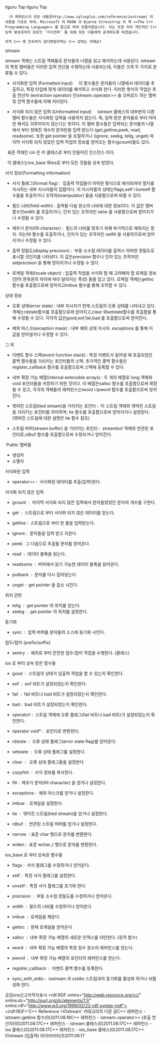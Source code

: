  itguru Top itguru Top

```warning
  이 레퍼런스의 모든 내용은http://www.cplusplus.com/reference/iostream/ 의 내용을 기초로 하여, Microsoft 의 MSDN 과 Bjarne Stroustrup 의 책 <<The C++ Programming Language>> 를 참고로 하여 만들어졌습니다. 이는 또한 저의 개인적인 C++ 능력 향상과저의 모토인 '지식전파' 를 위해 모든 이들에게 공개하도록 하겠습니다.
```

```info
아직 C++ 에 친숙하지 않다면씹어먹는 C++ 강좌는 어때요?
```

istream




 istream 객체는 스트림 객체들로 문자들의 나열을 읽고 해석하는데 사용된다. istream 의 특정 멤버들은 이러한 입력 연산을 수행하는데 사용되는데, 이들은 크게 두 가지로 분류될 수 있다.

* 서식화된 입력 (Formatted input)
    이 함수들은 문자들의 나열에서 데이터를 추출하고, 특정 타입에 맞게 데이터를 해석하고 서식화 한다. 이러한 형식의 작업은 추출 연산자 (extraction operator) 인istream::operator>> 을 오버로드 하는 멤버 및 전역 함수들에 의해 처리된다.



* 서식화 되지 않은 입력 (Unformatted input)
    istream 클래스의 대부분의 다른 멤버 함수들은 서식화된 입력을 사용하지 않는다. 즉, 입력 받은 문자들로 부터 어떠한 해석도 이루어지지 않는다는 뜻이다. 이 멤버 함수들은 입력되는 문자들의 나열에서 부터 정해진 개수의 문자만을 입력 받는다 (get,getline,peek, read, readsome). 또한 get pointer 을 조절하거나 (ignore, seekg, tellg, unget) 마지막 서식화 되지 않았던 입력 작업의 정보를 얻어오는 함수(gcount)들도 있다.

  표준 객체인 cin 은 이 클래스로 부터 만들어진 인스턴스 이다.

  이 클래스는ios_base 와ios로 부터 모든 것들을 상속 받았다.

서식 정보(Formatting information)


* 서식 플래그(format flag) :  입출력 작업들이 어떠한 형식으로 해석되어야 할지를 지시하는 내부 지시자들의 집합이다. 이 지시자들의 상태는flags,setf 나unsetf 함수들을 호출하거나 조작자(manipulator) 들을 사용함으로써 바뀔 수 있다.

* 필드 너비(field width) : 출력될 다음 원소의 너비에 대한 정보이다. 이 값은 멤버 함수인width 를 호출하거나, 인자 있는 조작자인 setw 를 사용함으로써 얻어지거나 수정될 수 있다.

* 채우기 문자(fill character) :  필드의 너비를 맞추기 위해 부가적으로 채워지는 문자. 이는fill 함수를 호출하거나, 인자가 있는 조작자인 setfill 을 사용하므로써 얻어지거나 수정될 수 있다.
* 출력 정밀도(display precision) :  부동 소수점 데이터를 출력시 어떠한 정밀도로 표시할 것인지를 나타낸다. 이 값은precision 함수나 인자 있는 조작자인 setprecision 을 통해 얻어지거나 수정될 수 있다.
* 로케일 객체(locale object) : 입출력 작업을 서식화 할 때 고려해야 할 로케일 정보(언어 문화권의 차이에 따라 달라지는 특성) 들을 담고 있다. 로케일 객체는getloc 함수를 호출함으로써 얻어지고imbue 함수를 통해 조작할 수 있다.


상태 정보


* 오류 상태(error state) : 내부 지시자가 현재 스트림의 오류 상태를 나타내고 있다. 객체는rdstate함수를 호출함으로써 얻어지고,clear 와setstate함수를 호출함을 통해 수정될 수 있다. 각각의 값은good,eof,fail,bad 를 호출함으로써 얻어진다.

* 예외 마스크(exception mask) : 내부 예외 상태 지시자. exceptions 를 통해 이 값을 얻어낼거나 수정할 수 있다.


그 외


* 이벤트 함수 스택(event function stack) : 특정 이벤트가 일어낼 때 호출되었던 콜백 함수들을 가리키는 포인터들의 스택. 추가적인 콜백 함수들은register_callback 함수를 호출함으로써 스택에 등록할 수 있다.
* 내부 확장 가능 배열(internal extensible arrays) : 두 개의 배열로 long 객체와 void 포인터들을 저장하기 위한 것이다. 이 배열은xalloc 함수를 호출함으로써 확장될 수 있고, 각각의 객체들의 레퍼런스는iword 나pword 함수를 호출함으로써 얻어진다.

* 엮여진 스트림(tied stream)을 가리키는 포인터 :  이 스트림 객체와 엮여진 스트림을 가리키는 포인터를 의미하며, tie 함수를 호출함으로써 얻어지거나 설정된다.  (엮여진 스트림에 대한 설명은 tie 함수 참조)

* 스트림 버퍼(stream buffer) 을 가리키는 포인터 :  streambuf 객체와 연관된 포인터로,rdbuf 함수를 호출함으로써 수정되거나 얻어진다.


 Public 멤버들



* 생성자
* 소멸자

서식화된 입력


* operator>> :  서식화된 데이터를 추출(입력)한다.


서식화 되지 않은 입력


* gcount  :  마지막 서식화 되지 않은 입력에서 받아들였었던 문자의 개수를 구한다.
* get  :  스트림으로 부터 서식화 되지 않은 데이터를 얻는다.
* getline :  스트림으로 부터 한 줄을 입력받는다.
* ignore :  문자들을 입력 받고 지운다.
* peek:  그 다음으로 추출될 문자를 얻어온다.
* read  :  데이터 블록을 읽는다.
* readsome  :  버퍼에서 읽기 가능한 데이터 블록을 읽어온다.
* putback  :  문자를 다시 집어넣는다.

* unget :  get pointer 을 감소 시킨다.

위치 관련


* tellg  :  get pointer 의 위치를 얻는다.
* seekg  :  get pointer 의 위치를 설정한다.

동기화

* sync  :  입력 버퍼를 문자들의 소스에 동기화 시킨다.


접두/접미 (prefix/suffix)

* sentry  :  예외로 부터 안전한 접두/접미 작업을 수행한다. (클래스)

ios 로 부터 상속 받은 함수들


* good  :  스트림의 상태가 입출력 작업을 할 수 있는지 확인한다.
* eof  :  eof 비트가 설정되었는지 확인한다.
* fail  :  fail 비트나 bad 비트가 설정되었는지 확인한다.
* bad :  bad 비트가 설정되었는지 확인한다.
* operator! :  스트림 객체에 오류 플래그(fail 비트나 bad 비트)가 설정되었는지 확인한다.
* operator void* :  포인터로 변환한다.
* rdstate  :  오류 상태 플래그(error state flag)를 얻어온다.
* setstate  :  오류 상태 플래그를 설정한다.
* clear  :   오류 상태 플래그들을 설정한다
* copyfmt  :  서식 정보를 복사한다.
* fill :  채우기 문자(fill character) 을 얻거나 설정한다.
* exceptions :  예외 마스크를 얻거나 설정한다.
* imbue :  로케일을 설정한다.

* tie  :  엮어진 스트림(tied stream)을 얻거나 설정한다.

* rdbuf  :  연관된 스트림 버퍼를 얻거나 설정한다.
* narrow  : 표준 char 형으로 문자를 변환한다.
* widen :  표준 wchar_t 형으로 문자를 변환한다.

ios_base 로 부터 상속된 함수들


* flags :  서식 플래그를 수정하거나 얻어온다.
* setf :  특정 서식 플래그를 설정한다.

* unsetf :  특정 서식 플래그를 초기화 한다.

* precision  :  부동 소수점 정밀도를 수정하거나 얻어온다.

* width  :  필드의 너비를 수정하거나 얻어온다
* imbue  :  로케일을 채운다.
* getloc  :  현재 로케일을 얻어온다
* xalloc  :  내부 확장 가능 배열의 새로운 인덱스를 리턴한다. (정적 함수)
* iword  :  내부 확장 가능 배열의 특정 정수 원소의 레퍼런스를 얻는다.
* pword  :  내부 확장 가능 배열의 포인터의 레퍼런스를 얻는다.
* register_callback  :  이벤트 콜백 함수를 등록한다.
* sync_with_stdio :  iostream 과 cstdio 스트림과의 동기화를 활성화 하거나 비활성화 한다.



공감sns신고저작자표시	<rdf:RDF xmlns="http://web.resource.org/cc/" xmlns:dc="http://purl.org/dc/elements/1.1/" xmlns:rdf="http://www.w3.org/1999/02/22-rdf-syntax-ns#">		<Work rdf:about="">			<license rdf:resource="http://creativecommons.org/licenses/by-fr/2.0/kr/" />		</Work>		<License rdf:about="http://creativecommons.org/licenses/by-fr/">			<permits rdf:resource="http://web.resource.org/cc/Reproduction"/>			<permits rdf:resource="http://web.resource.org/cc/Distribution"/>			<requires rdf:resource="http://web.resource.org/cc/Notice"/>			<requires rdf:resource="http://web.resource.org/cc/Attribution"/>			<permits rdf:resource="http://web.resource.org/cc/DerivativeWorks"/>		</License>	</rdf:RDF>'C++ Reference >IOstream' 카테고리의 다른 글C++ 레퍼런스 - istream::getline 함수(0)2011.08.18C++ 레퍼런스 - istream::operator>> (추출 연산자)(0)2011.08.17C++ 레퍼런스 - istream 클래스(0)2011.08.17C++ 레퍼런스 - ios 클래스(0)2011.08.17C++ 레퍼런스 - ios_base 클래스(0)2011.08.17C++ IOstream (입출력) 라이브러리(1)2011.08.17

